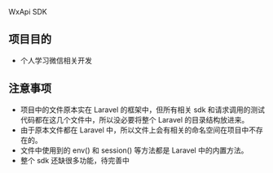 WxApi SDK

## 项目目的
* 个人学习微信相关开发

## 注意事项
* 项目中的文件原本实在 Laravel 的框架中，但所有相关 sdk 和请求调用的测试代码都在这几个文件中，所以没必要将整个 Laravel 的目录结构放进来。
* 由于原本文件都在 Laravel 中，所以文件上会有相关的命名空间在项目中不存在的。
* 文件中使用到的 env() 和 session() 等方法都是 Laravel 中的内置方法。
* 整个 sdk 还缺很多功能，待完善中